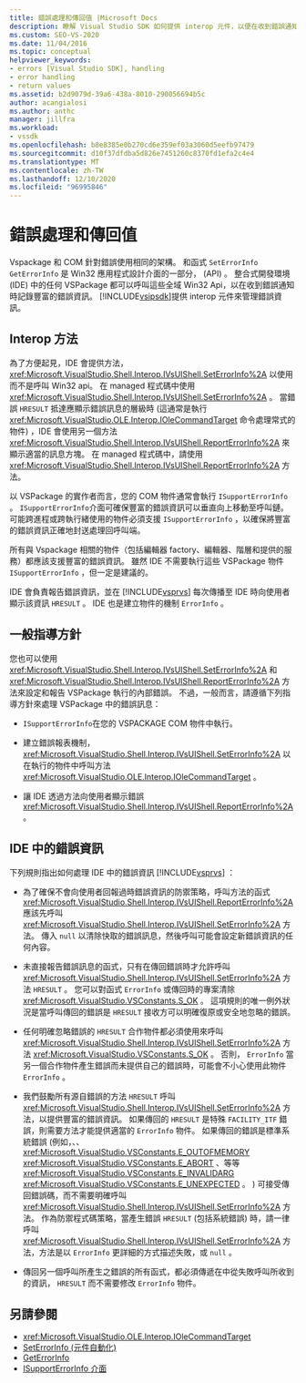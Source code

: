```yaml
---
title: 錯誤處理和傳回值 |Microsoft Docs
description: 瞭解 Visual Studio SDK 如何提供 interop 元件，以便在收到錯誤通知時，記錄豐富的錯誤資訊。
ms.custom: SEO-VS-2020
ms.date: 11/04/2016
ms.topic: conceptual
helpviewer_keywords:
- errors [Visual Studio SDK], handling
- error handling
- return values
ms.assetid: b2d9079d-39a6-438a-8010-290056694b5c
author: acangialosi
ms.author: anthc
manager: jillfra
ms.workload:
- vssdk
ms.openlocfilehash: b8e8385e0b270cd6e359ef03a3060d5eefb97479
ms.sourcegitcommit: d10f37dfdba5d826e7451260c8370fd1efa2c4e4
ms.translationtype: MT
ms.contentlocale: zh-TW
ms.lasthandoff: 12/10/2020
ms.locfileid: "96995846"
---
```

# <a name="error-handling-and-return-values"></a>錯誤處理和傳回值
Vspackage 和 COM 針對錯誤使用相同的架構。 和函式 `SetErrorInfo` `GetErrorInfo` 是 Win32 應用程式設計介面的一部分， (API) 。 整合式開發環境 (IDE) 中的任何 VSPackage 都可以呼叫這些全域 Win32 Api，以在收到錯誤通知時記錄豐富的錯誤資訊。 [!INCLUDE[vsipsdk](../extensibility/includes/vsipsdk_md.md)]提供 interop 元件來管理錯誤資訊。

## <a name="interop-methods"></a>Interop 方法
 為了方便起見，IDE 會提供方法， <xref:Microsoft.VisualStudio.Shell.Interop.IVsUIShell.SetErrorInfo%2A> 以使用而不是呼叫 Win32 api。 在 managed 程式碼中使用 <xref:Microsoft.VisualStudio.Shell.Interop.IVsUIShell.SetErrorInfo%2A> 。 當錯誤 `HRESULT` 抵達應顯示錯誤訊息的層級時 (這通常是執行 <xref:Microsoft.VisualStudio.OLE.Interop.IOleCommandTarget> 命令處理常式的物件) ，IDE 會使用另一個方法 <xref:Microsoft.VisualStudio.Shell.Interop.IVsUIShell.ReportErrorInfo%2A> 來顯示適當的訊息方塊。 在 managed 程式碼中，請使用 <xref:Microsoft.VisualStudio.Shell.Interop.IVsUIShell.ReportErrorInfo%2A> 方法。

 以 VSPackage 的實作者而言，您的 COM 物件通常會執行 `ISupportErrorInfo` 。 `ISupportErrorInfo`介面可確保豐富的錯誤資訊可以垂直向上移動至呼叫鏈。 可能跨進程或跨執行緒使用的物件必須支援 `ISupportErrorInfo` ，以確保將豐富的錯誤資訊正確地封送處理回呼叫端。

 所有與 Vspackage 相關的物件（包括編輯器 factory、編輯器、階層和提供的服務）都應該支援豐富的錯誤資訊。 雖然 IDE 不需要執行這些 VSPackage 物件 `ISupportErrorInfo` ，但一定是建議的。

 IDE 會負責報告錯誤資訊，並在 [!INCLUDE[vsprvs](../code-quality/includes/vsprvs_md.md)] 每次傳播至 IDE 時向使用者顯示該資訊 `HRESULT` 。 IDE 也是建立物件的機制 `ErrorInfo` 。

## <a name="general-guidelines"></a>一般指導方針
 您也可以使用 <xref:Microsoft.VisualStudio.Shell.Interop.IVsUIShell.SetErrorInfo%2A> 和 <xref:Microsoft.VisualStudio.Shell.Interop.IVsUIShell.ReportErrorInfo%2A> 方法來設定和報告 VSPackage 執行的內部錯誤。 不過，一般而言，請遵循下列指導方針來處理 VSPackage 中的錯誤訊息：

- `ISupportErrorInfo`在您的 VSPACKAGE COM 物件中執行。

- 建立錯誤報表機制， <xref:Microsoft.VisualStudio.Shell.Interop.IVsUIShell.SetErrorInfo%2A> 以在執行的物件中呼叫方法 <xref:Microsoft.VisualStudio.OLE.Interop.IOleCommandTarget> 。

- 讓 IDE 透過方法向使用者顯示錯誤 <xref:Microsoft.VisualStudio.Shell.Interop.IVsUIShell.ReportErrorInfo%2A> 。

## <a name="error-information-in-the-ide"></a>IDE 中的錯誤資訊
 下列規則指出如何處理 IDE 中的錯誤資訊 [!INCLUDE[vsprvs](../code-quality/includes/vsprvs_md.md)] ：

- 為了確保不會向使用者回報過時錯誤資訊的防禦策略，呼叫方法的函式 <xref:Microsoft.VisualStudio.Shell.Interop.IVsUIShell.ReportErrorInfo%2A> 應該先呼叫 <xref:Microsoft.VisualStudio.Shell.Interop.IVsUIShell.SetErrorInfo%2A> 方法。 傳入 `null` 以清除快取的錯誤訊息，然後呼叫可能會設定新錯誤資訊的任何內容。

- 未直接報告錯誤訊息的函式，只有在傳回錯誤時才允許呼叫 <xref:Microsoft.VisualStudio.Shell.Interop.IVsUIShell.SetErrorInfo%2A> 方法 `HRESULT` 。 您可以對函式 `ErrorInfo` 或傳回時的專案清除 <xref:Microsoft.VisualStudio.VSConstants.S_OK> 。 這項規則的唯一例外狀況是當呼叫傳回的錯誤是 `HRESULT` 接收方可以明確復原或安全地忽略的錯誤。

- 任何明確忽略錯誤的 `HRESULT` 合作物件都必須使用來呼叫 <xref:Microsoft.VisualStudio.Shell.Interop.IVsUIShell.SetErrorInfo%2A> 方法 <xref:Microsoft.VisualStudio.VSConstants.S_OK> 。 否則， `ErrorInfo` 當另一個合作物件產生錯誤而未提供自己的錯誤時，可能會不小心使用此物件 `ErrorInfo` 。

- 我們鼓勵所有源自錯誤的方法 `HRESULT` 呼叫 <xref:Microsoft.VisualStudio.Shell.Interop.IVsUIShell.SetErrorInfo%2A> 方法，以提供豐富的錯誤資訊。 如果傳回的 `HRESULT` 是特殊 `FACILITY_ITF` 錯誤，則需要方法才能提供適當的 `ErrorInfo` 物件。 如果傳回的錯誤是標準系統錯誤 (例如，、、 <xref:Microsoft.VisualStudio.VSConstants.E_OUTOFMEMORY> <xref:Microsoft.VisualStudio.VSConstants.E_ABORT> 、等等 <xref:Microsoft.VisualStudio.VSConstants.E_INVALIDARG> <xref:Microsoft.VisualStudio.VSConstants.E_UNEXPECTED> 。 ) 可接受傳回錯誤碼，而不需要明確呼叫 <xref:Microsoft.VisualStudio.Shell.Interop.IVsUIShell.SetErrorInfo%2A> 方法。 作為防禦程式碼策略，當產生錯誤 `HRESULT` (包括系統錯誤) 時，請一律呼叫 <xref:Microsoft.VisualStudio.Shell.Interop.IVsUIShell.SetErrorInfo%2A> 方法，方法是以 `ErrorInfo` 更詳細的方式描述失敗，或 `null` 。

- 傳回另一個呼叫所產生之錯誤的所有函式，都必須傳遞在中從失敗呼叫所收到的資訊， `HRESULT` 而不需要修改 `ErrorInfo` 物件。

## <a name="see-also"></a>另請參閱
- <xref:Microsoft.VisualStudio.OLE.Interop.IOleCommandTarget>
- [SetErrorInfo (元件自動化) ](/previous-versions/windows/desktop/api/oleauto/nf-oleauto-seterrorinfo)
- [GetErrorInfo](/previous-versions/windows/desktop/api/oleauto/nf-oleauto-geterrorinfo)
- [ISupportErrorInfo 介面](/previous-versions/windows/desktop/api/oaidl/nn-oaidl-isupporterrorinfo)
